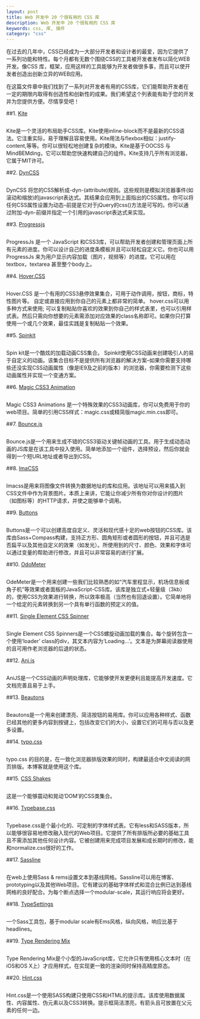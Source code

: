```yaml
---
layout: post
title: Web 开发中 20 个很有用的 CSS 库
description: Web 开发中 20 个很有用的 CSS 库
keywords: css, 库, 插件
category: "css"
---
```


在过去的几年中，CSS已经成为一大部分开发者和设计者的最爱，因为它提供了一系列功能和特性。每个月都有无数个围绕CSS的工具被开发者发布以简化WEB开发。像CSS 库，框架，应用这样的工具能够为开发者做很多事，而且可以使开发者创造出创新立异的WEB应用。

<!-- more -->

在这篇文件章中我们找到了一系列对开发者有用的CSS库，它们能帮助开发者在一定的期限内取得有创造性和创新性的成果。我们希望这个列表能有助于您的开发并为您提供方便。尽情享受吧！

##1. [Kite](http://hiloki.github.io/kitecss/)

<img src="/static/images/img/css-library-kite.jpg" alt="">

Kite是一个灵活的布局助手CSS库。Kite使用inline-block而不是最新的CSS语法。它注重实际，易于理解且容易使用。Kite用法与flexbox相似：justify-content,等等。你可以很轻松地创建复杂的模块。Kite是基于OOCSS 与 MindBEMding，它可以帮助您快速构建自己的组件。Kite支持几乎所有浏览器，它属于MIT许可。


##2. [DynCSS](http://www.vittoriozaccaria.net/dyn-css/#what-is-it)

<img src="/static/images/img/css-library-dyncss.jpg" alt="">

DynCSS 将您的CSS解析成-dyn-(attribute)规则。这些规则是模拟浏览器事件(如滚动和缩放)的javascript表达式。其结果会应用到上面指出的CSS属性。你可以将任何CSS属性设置为动态–前提是它对于jQuery的css()方法是可写的。你可以通过附加-dyn-前缀并指定一个引用的javascript表达式来实现。


##3. [Progressjs](http://usablica.github.io/progress.js/)

<img src="/static/images/img/css-library-progressjs.jpg" alt="">

ProgressJs 是一个 JavaScript 和CSS3库，可以帮助开发者创建和管理页面上所有元素的进度。你可以设计自己的进度条模板并且可以轻松自定义它。你也可以用ProgressJs 来为用户显示内容加载（图片，视频等）的进度。它可以用在textbox，textarea 甚至整个body上。


##4. [Hover.CSS](http://ianlunn.github.io/Hover/)

<img src="/static/images/img/css-library-hovercss.jpg" alt="">

Hover.CSS 是一个有用的CSS3悬停效果集合，可用于动作调用，按钮，商标，特性图片等。 自定或直接应用到你自己的元素上都非常的简单。 hover.css可以用多种方式来使用; 可以复制粘贴你喜欢的效果到你自己的样式表里，也可以引用样式表。然后只需向你想要的元素需添加对应效果的class名称即可。如果你只打算使用一个或几个效果，最佳实践是复制粘贴一个效果。


##5. [Spinkit](http://tobiasahlin.com/spinkit/)

<img src="/static/images/img/css-library-spinkit.jpg" alt="">

Spin kit是一个酷炫的加载动画CSS集合。 Spinkit使用CSS动画来创建吸引人的易于自定义的动画。该集合目标不是提供所有浏览器的解决方案–如果你需要支持哪些还没实现CSS动画属性（像是IE9及之前的版本）的浏览器，你需要检测下这些动画属性并实现一个变通方案。


##6. [Magic CSS3 Animation](http://www.minimamente.com/example/magic_animations/)

<img src="/static/images/img/css-library-magic-css3.jpg" alt="">

Magic CSS3 Animations 是一个特殊效果的CSS3动画库，你可以免费用于你的web项目。简单的引用CSS样式：magic.css或精简版magic.min.css即可。


##7. [Bounce.js](http://bouncejs.com/)

<img src="/static/images/img/css-library-bouncejs.jpg" alt="">

Bounce.js是一个用来生成不错的CSS3驱动关键帧动画的工具。用于生成动态动画的JS库是在该工具中投入使用。简单地添加一个组件，选择预设，然后你就会得到一个短URL地址或者导出到CSS。

##8. [ImaCSS](https://github.com/akoenig/imacss)

<img src="/static/images/img/css-library-imacss.jpg" alt="">

Imacss是用来将图像文件转换为数据地址的库和应用。该地址可以用来插入到CSS文件中作为背景图片。本质上来讲，它能让你减少所有你对你设计的图片（如图标等）的HTTP请求，并使之能够单个调用。

##9. [Buttons](http://alexwolfe.github.io/Buttons/)

<img src="/static/images/img/css-library-buttons.jpg" alt="">

Buttons是一个可以创建高度自定义、灵活和现代感十足的web按钮的CSS库。该库由Sass+Compass构建，支持正方形、圆角矩形或者圆形的按钮，并且可选是否扁平以及其他自定义的效果（如发光）。所使用到的尺寸、颜色、效果和字体可以通过变量的帮助进行修改，并且可以非常容易的进行扩展。

##10. [OdoMeter](http://github.hubspot.com/odometer/docs/welcome/)

<img src="/static/images/img/css-library-odometer.jpg" alt="">

OdeMeter是一个用来创建一些我们比较熟悉的如“汽车里程显示，机场信息板或角子机”等效果或者面板的JavaScript-CSS库。该库是独立式+轻量级（3kb）的，使用CSS为效果进行转换，所以效率极高（当然也有回退设置）。它简单地将一个给定的元素转换到另一个具有单行函数的预定义的值。

##11. [Single Element CSS Spinner](http://projects.lukehaas.me/css-loaders/)

<img src="/static/images/img/css-library-single-element-css-spinner.jpg" alt="">


Single Element CSS Spinners是一个CSS螺旋动画加载的集合。每个旋转包含一个使用‘loader’ class的div，其文本内容为‘Loading…’。文本是为屏幕阅读器使用的且可用作老浏览器的后退的状态。

##12. [Ani.js](http://anijs.github.io/)

<img src="/static/images/img/css-library-anijs.jpg" alt="">


AniJS是一个CSS动画的声明处理库，它能够使开发更便利且能提高开发速度。它文档完善且易于上手。

##13. [Beautons](http://csswizardry.com/beautons/)

<img src="/static/images/img/css-library-beautons.jpg" alt="">

Beautons是一个用来创建漂亮、简洁按钮的易用库。你可以应用各种样式、函数已经其他的更多内容到按键上，包括改变它们的大小，设置它们的可用与否以及更多设置。

##14. [typo.css](http://typo.sofi.sh/)

<img src="/static/images/img/css-library-typo.jpg" alt="">

typo.css 的目的是，在一致化浏览器排版效果的同时，构建最适合中文阅读的网页排版。本博客就是使用这个库。

##15. [CSS Shakes](http://elrumordelaluz.github.io/csshake/)

<img src="/static/images/img/css-library-cssshakes.jpg" alt="">

这是一个能够震动和晃动‘DOM’的CSS类集合。

##16. [Typebase.css](http://devinhunt.github.io/typebase.css/)

<img src="/static/images/img/css-library-typebasecss.jpg" alt="">

Typebase.css是个最小化的、可定制的字体样式表。它有less和SASS版本，所以能够很容易地修改融入现代的Web项目。它提供了所有排版所必要的基础工具且不需添加其他任何设计内容。它被创建用来完成项目发展和成长期时的修改，能和normalize.css很好的工作。

##17. [Sassline](https://sassline.com/)

<img src="/static/images/img/css-library-sassline.jpg" alt="">

在web上使用Sass & rems设置文本到基线网格。Sassline可以用在博客、prototyping以及其他Web项目。它有建议的基础字体样式和混合比例已达到基线网格的良好配合。为每个断点选择一个modular-scale，其运行响应将会更好。

##18. [TypeSettings](http://typesettings.io/)

<img src="/static/images/img/css-library-typesettings.jpg" alt="">

一个Sass工具包，基于modular scale有Ems风格，纵向风格，响应比基于headlines。

##19. [Type Rendering Mix](http://typerendering.com/)

<img src="/static/images/img/css-library-type-rendering-mix.jpg" alt="">

Type Rendering Mix是个小型的JavaScript库，它允许只有使用核心文本时（在iOS和OS X上）才应用样式，在实现更一致的渲染同时保持高精度原态。

##20. [Hint.css](http://kushagragour.in/lab/hint/)

<img src="/static/images/img/css-library-hintcss.jpg" alt="">

Hint.css是一个使用SASS构建只使用CSS和HTML的提示库。该库使用数据属性、内容属性、伪元素以及CSS3转换。提示框简洁漂亮，有箭头且可放置在父元素的任何一边。